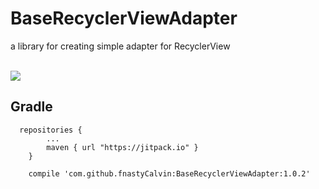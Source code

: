 # BaseRecyclerViewAdapter
a library for creating simple adapter for RecyclerView
</br>
</br>


[![](https://jitpack.io/v/fnastyCalvin/BaseRecyclerViewAdapter.svg)](https://jitpack.io/#fnastyCalvin/BaseRecyclerViewAdapter)

## Gradle
```
  repositories {
        ...
        maven { url "https://jitpack.io" }
    }
    
    compile 'com.github.fnastyCalvin:BaseRecyclerViewAdapter:1.0.2'
```

